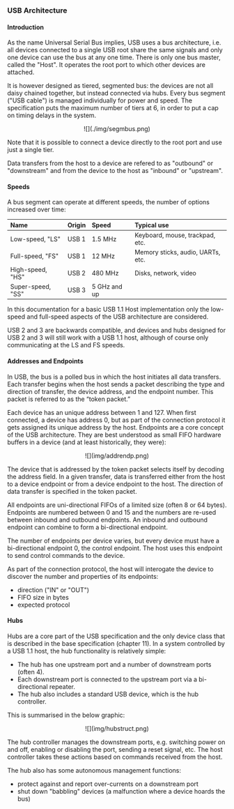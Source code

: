 ### USB Architecture

#### Introduction

As the name Universal Serial Bus implies, USB uses a bus architecture, i.e. all devices connected to a single USB root share the same signals and only one device can use the bus at any one time. There is only one bus master, called the "Host". It operates the root port to which other devices are attached.

It is however designed as tiered, segmented bus: the devices are not all daisy chained together, but instead connected via hubs. Every bus segment ("USB cable") is managed individually for power and speed. The specification puts the maximum number of tiers at 6, in order to put a cap on timing delays in the system.

<p align="center">
![](./img/segmbus.png)

Note that it is possible to connect a device directly to the root port and use just a single tier.

Data transfers from the host to a device are refered to as "outbound" or "downstream" and from the device to the host as "inbound" or "upstream".

#### Speeds

A bus segment can operate at different speeds, the number of options increased over time:

| Name | Origin | Speed | Typical use |
|:---- |:------ |:----- |:----------- |
| Low-speed, "LS" | USB 1 | 1.5 MHz | Keyboard, mouse, trackpad, etc.
| Full-speed, "FS" | USB 1 | 12 MHz | Memory sticks, audio, UARTs, etc.
| High-speed, "HS" | USB 2 | 480 MHz | Disks, network, video
| Super-speed, "SS" | USB 3 | 5 GHz and up |

In this documentation for a basic USB 1.1 Host implementation only the low-speed and full-speed aspects of the USB architecture are considered.

USB 2 and 3 are backwards compatible, and devices and hubs designed for USB 2 and 3 will still work with a USB 1.1 host, although of course only communicating at the LS and FS speeds.

#### Addresses and Endpoints

In USB, the bus is a polled bus in which the host initiates all data transfers.
Each transfer begins when the host sends a packet describing the type and direction of transfer, the device address, and the endpoint number. This packet is referred to as the “token packet.”

Each device has an unique address between 1 and 127. When first connected, a device has address 0, but as part of the connection protocol it gets assigned its unique address by the host. Endpoints are a core concept of the USB architecture. They are best understood as small FIFO hardware buffers in a device (and at least  historically, they were):

<p align="center">
![](img/addrendp.png)

The device that is addressed by the token packet selects itself by decoding the address field. In a given transfer, data is transferred either from the host to a device endpoint or from a device endpoint to the host. The direction of data transfer is specified in the token packet.

All endpoints are uni-directional FIFOs of a limited size (often 8 or 64 bytes). Endpoints are numbered between 0 and 15 and the numbers are re-used between inbound and outbound endpoints. An inbound and outbound endpoint can combine to form a bi-directional endpoint.

The number of endpoints per device varies, but every device must have a bi-directional endpoint 0, the control endpoint. The host uses this endpoint to send control commands to the device.

As part of the connection protocol, the host will interogate the device to discover the number and properties of its endpoints:

* direction ("IN" or "OUT")
* FIFO size in bytes
* expected protocol


#### Hubs

Hubs are a core part of the USB specification and the only device class that is described in the base specification (chapter 11). In a system controlled by a USB 1.1 host, the hub functionality is relatively simple:

* The hub has one upstream port and a number of downstream ports (often 4).
* Each downstream port is connected to the upstream port via a bi-directional repeater.
* The hub also includes a standard USB device, which is the hub controller.

This is summarised in the below graphic:

<p align="center">
![](img/hubstruct.png)

The hub controller manages the downstream ports, e.g. switching power on and off, enabling or disabling the port, sending a reset signal, etc. The host controller takes these actions based on commands received from the host.

The hub also has some autonomous management functions:

* protect against and report over-currents on a downstream port
* shut down "babbling" devices (a malfunction where a device hoards the bus)



